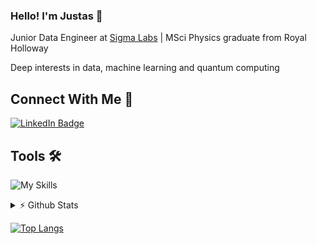 ### Hello! I'm Justas 👋

Junior Data Engineer at [Sigma Labs](https://www.sigmalabs.co.uk/) | MSci Physics graduate from Royal Holloway

Deep interests in data, machine learning and quantum computing

## Connect With Me 💬
[![LinkedIn Badge](https://img.shields.io/badge/LinkedIn-Profile-informational?style=flat&logo=linkedin&logoColor=white&color=blue)](https://www.linkedin.com/in/justasbauras/)

## Tools 🛠️
![My Skills](https://skillicons.dev/icons?i=py,js,cpp,postgres,html,css,bash,flask,aws,docker,kafka,latex,mysql,)

<details>
<summary> ⚡ Github Stats</summary>
<br>
<!-- 
<p>
  <a href="#"><img src="https://github-readme-streak-stats.herokuapp.com/?user=justas-b&count_private=true" width="400"></a>
</p>
  -->
 <p>
  <a href="#"><img src="https://github-readme-stats.vercel.app/api?username=justas-b&show_icons=true&count_private=true" width="400"></a>
</p>

</details>

[![Top Langs](https://github-readme-stats-git-masterrstaa-rickstaa.vercel.app/api/top-langs/?username=justas-b)](https://github.com/justas-b/github-readme-stats)

